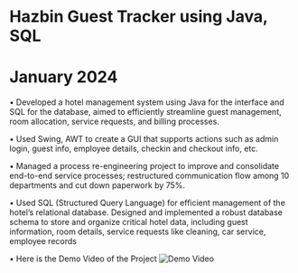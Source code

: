 # Hazbin Guest Tracker using Java, SQL 
# January 2024
• Developed a hotel management system using Java for the interface and SQL for the database, aimed to efficiently
streamline guest management, room allocation, service requests, and billing processes.


• Used Swing, AWT to create a GUI that supports actions such as admin login, guest info, employee details, checkin and
checkout info, etc.

• Managed a process re-engineering project to improve and consolidate end-to-end service processes; restructured communication flow among 10 departments and cut down paperwork by 75%.


• Used SQL (Structured Query Language) for efficient management of the hotel’s relational database. Designed and
implemented a robust database schema to store and organize critical hotel data, including guest information, room
details, service requests like cleaning, car service, employee records

• Here is the Demo Video of the Project
![Demo Video](https://github.com/Buddewar/Hazbin-Guest-Tracker/blob/main/Demo_video_.gif)
